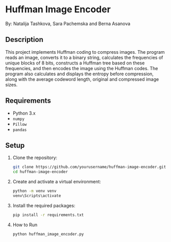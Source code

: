 # Huffman Image Encoder

By: Natalija Tashkova, Sara Pachemska and Berna Asanova

## Description

This project implements Huffman coding to compress images. The program reads an image, converts it to a binary string, calculates the frequencies of unique blocks of 8 bits, constructs a Huffman tree based on these frequencies, and then encodes the image using the Huffman codes. The program also calculates and displays the entropy before compression, along with the average codeword length, original and compressed image sizes.

## Requirements

- Python 3.x
- `numpy`
- `Pillow`
- `pandas`

## Setup

1. Clone the repository:
   ```bash
   git clone https://github.com/yourusername/huffman-image-encoder.git
   cd huffman-image-encoder

2. Create and activate a virtual environment:

    ```bash
    python -m venv venv
    venv\Scripts\activate

3. Install the required packages:

    ```bash
    pip install -r requirements.txt

4. How to Run
    ```bash
    python huffman_image_encoder.py
